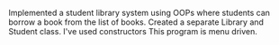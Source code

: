 Implemented a student library system using OOPs where students can borrow a book from the list of books.
Created a separate Library and Student class. 
I've used constructors
This program is menu driven. 
